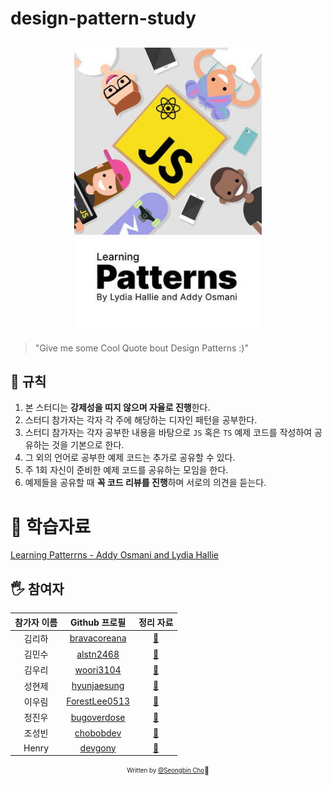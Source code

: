 # design-pattern-study

<h2 align="center">
  <img src="thumbnail.jpg" alt="Leaning Patterns" width="300">
</h2>

> "Give me some Cool Quote bout Design Patterns :)"

## 🚧 규칙

1. 본 스터디는 **강제성을 띠지 않으며 자율로 진행**한다.
2. 스터디 참가자는 각자 각 주에 해당하는 디자인 패턴을 공부한다.
3. 스터디 참가자는 각자 공부한 내용을 바탕으로 `JS` 혹은 `TS` 예제 코드를 작성하여 공유하는 것을 기본으로 한다.
4. 그 외의 언어로 공부한 예제 코드는 추가로 공유할 수 있다.
5. 주 1회 자신이 준비한 예제 코드를 공유하는 모임을 한다.
6. 예제들을 공유할 때 **꼭 코드 리뷰를 진행**하며 서로의 의견을 듣는다.

# 📝 학습자료
[Learning Patterrns - Addy Osmani and Lydia Hallie](https://www.patterns.dev/book/)
## 🖐 참여자

| 참가자 이름 |   Github 프로필  |  정리 자료  |
| :---------: | :-------------: | :-------------------: | 
| 김리하 | [bravacoreana](https://github3com/bravacoreana) | [:link:](bravacoreana/README.md) |
| 김민수 | [alstn2468](https://github.com/alstn2468) |  [:link:](alstn2468/README.md)  |
| 김우리 | [woori3104](https://github.com/woori3104) | [:link:](woori3104/README.md) |
| 성현제 | [hyunjaesung](https://github.com/hyunjaesung) | [:link:](stevy/README.md) |
| 이우림 | [ForestLee0513](https://github.com/ForestLee0513) | [:link:](ForestLee0513/README.md) |
| 정진우 | [bugoverdose](https://github.com/bugoverdose) | [:link:](bugoverdose/README.md) |
| 조성빈 | [chobobdev](https://github.com/chobobdev) | [:link:](chobobdev/README.md) |
| Henry | [devgony](https://github.com/devgony) | [:link:](henry/README.md) |


<div align="center">

<sub><sup>Written by <a href="https://github.com/chobobdev">@Seongbin Cho</a></sup></sub><small>🍕</small>

</div>

